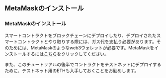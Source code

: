 ## MetaMaskのインストール

### MetaMaskのインストール

スマートコントラクトをブロックチェーンにデプロイしたり、デプロイされたスマートコントラクトとやり取りする際には、ガス代を支払う必要があります。そのためには、MetaMaskのようなweb3ウォレットが必要です。MetaMaskをインストールするには[こちら](https://metamask.io/)をクリックしてください。

また、このチュートリアルの後半でコントラクトをテストネットにデプロイするために、テストネット用のETHも入手しておくことをお勧めします。
